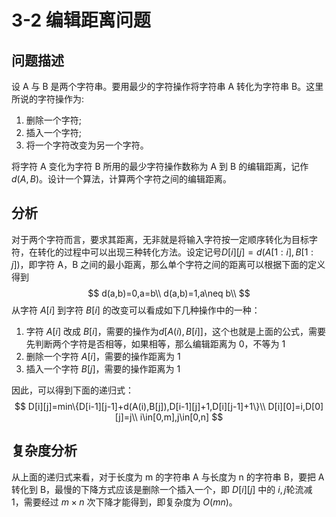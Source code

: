 # 3-2 编辑距离问题
## 问题描述
设 A 与 B 是两个字符串。要用最少的字符操作将字符串 A 转化为字符串 B。这里所说的字符操作为:
1. 删除一个字符;
2. 插入一个字符;
3. 将一个字符改变为另一个字符。

将字符 A 变化为字符 B 所用的最少字符操作数称为 A 到 B 的编辑距离，记作$d(A,B)$。设计一个算法，计算两个字符之间的编辑距离。
## 分析
对于两个字符而言，要求其距离，无非就是将输入字符按一定顺序转化为目标字符，在转化的过程中可以出现三种转化方法。设定记号$D[i][j]=d(A[1:i],B[1:j])$，即字符 A，B 之间的最小距离，那么单个字符之间的距离可以根据下面的定义得到
$$
d(a,b)=0,a=b\\
d(a,b)=1,a\neq b\\
$$
从字符 $A[i]$ 到字符 $B[i]$ 的改变可以看成如下几种操作中的一种：
1. 字符 $A[i]$ 改成 $B[i]$，需要的操作为$d[A(i),B[i]]$，这个也就是上面的公式，需要先判断两个字符是否相等，如果相等，那么编辑距离为 0，不等为 1
2. 删除一个字符 $A[i]$，需要的操作距离为 1
3. 插入一个字符 $B[j]$，需要的操作距离为 1

因此，可以得到下面的递归式：
$$
D[i][j]=min\{D[i-1][j-1]+d(A(i),B[j]),D[i-1][j]+1,D[i][j-1]+1\}\\
D[i][0]=i,D[0][j]=j\\
i\in[0,m],j\in[0,n]
$$
## 复杂度分析
从上面的递归式来看，对于长度为 m 的字符串 A 与长度为 n 的字符串 B，要把 A 转化到 B，最慢的下降方式应该是删除一个插入一个，即 $D[i][j]$ 中的 $i,j$轮流减 1，需要经过 $m\times n$ 次下降才能得到，即复杂度为 $O(mn)$。